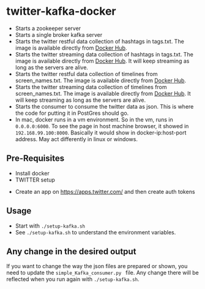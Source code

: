# twitter-kafka-docker
- Starts a zookeeper server
- Starts a single broker kafka server
- Starts the twitter restful data collection of hashtags in tags.txt. The image is available directly from [Docker Hub](https://cloud.docker.com/u/ksolaima/repository/docker/ksolaima/kafka-producer).
- Starts the twitter streaming data collection of hashtags in tags.txt. The image is available directly from [Docker Hub](https://cloud.docker.com/u/ksolaima/repository/docker/ksolaima/kafka-producer-stream). It will keep streaming as long as the servers are alive.
- Starts the twitter restful data collection of timelines from screen_names.txt. The image is available directly from [Docker Hub](https://cloud.docker.com/u/ksolaima/repository/docker/ksolaima/kafka-timeline-producer).
- Starts the twitter streaming data collection of timelines from screen_names.txt. The image is available directly from [Docker Hub](https://cloud.docker.com/u/ksolaima/repository/docker/ksolaima/kafka-producer-timeline-stream). It will keep streaming as long as the servers are alive.
- Starts the consumer to consume the twitter data as json. This is where the code for putting it in PostGres should go.
- In mac, docker runs in a vm environment. So in the vm, runs in ```0.0.0.0:6000```. To see the page in host machine browser, it showed in ```192.168.99.100:8000```. Basically it would show in docker-ip:host-port address. May act differently in linux or windows.

## Pre-Requisites

- Install docker
- TWITTER setup
* Create an app on https://apps.twitter.com/ and then create auth tokens


## Usage

- Start with ```./setup-kafka.sh```
- See ```./setup-kafka.sh``` to understand the environment variables.


## Any change in the desired output

If you want to change the way the json files are prepared or shown, you need to update the ```simple_Kafka_consumer.py ``` file. Any change there will be reflected when you run again with ```./setup-kafka.sh```.
